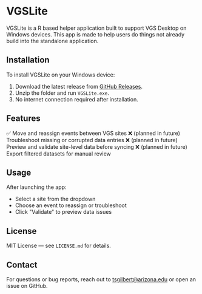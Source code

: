 # VGSLite

VGSLite is a R based helper application built to support VGS Desktop on Windows devices. This app is made to help users do things not already build into the standalone application.

## Installation

To install VGSLite on your Windows device:

1. Download the latest release from [GitHub Releases](link).
2. Unzip the folder and run `VGSLite.exe`.
3. No internet connection required after installation.

## Features

✅ Move and reassign events between VGS sites
❌ (planned in future) Troubleshoot missing or corrupted data entries
❌ (planned in future) Preview and validate site-level data before syncing
❌ (planned in future) Export filtered datasets for manual review

## Usage

After launching the app:

- Select a site from the dropdown
- Choose an event to reassign or troubleshoot
- Click "Validate" to preview data issues

## License

MIT License — see `LICENSE.md` for details.

## Contact

For questions or bug reports, reach out to tsgilbert@arizona.edu or open an issue on GitHub.


